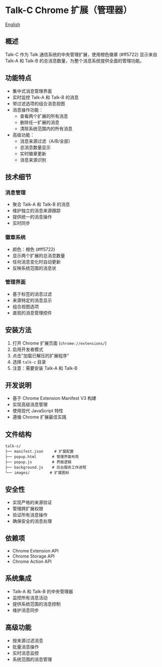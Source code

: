 # Talk-C Chrome 扩展（管理器）

[English](README.md)

## 概述
Talk-C 作为 Talk 通信系统的中央管理扩展，使用橙色徽章 (#ff5722) 显示来自 Talk-A 和 Talk-B 的总消息数量，为整个消息系统提供全面的管理功能。

## 功能特点
- 集中式消息管理界面
- 实时监控 Talk-A 和 Talk-B 的消息
- 带过滤选项的组合消息视图
- 消息操作功能：
  - 查看两个扩展的所有消息
  - 删除任一扩展的消息
  - 清除系统范围内的所有消息
- 高级功能：
  - 消息来源过滤（A/B/全部）
  - 总消息数量显示
  - 实时徽章更新
  - 消息来源识别

## 技术细节

### 消息管理
- 聚合 Talk-A 和 Talk-B 的消息
- 维护独立的消息来源跟踪
- 提供统一的消息操作
- 实时同步

### 徽章系统
- 颜色：橙色 (#ff5722)
- 显示两个扩展的总消息数量
- 任何消息变化时自动更新
- 反映系统范围的消息状

### 管理界面
- 基于标签的消息过滤
- 来源特定的消息显示
- 组合视图选项
- 直观的消息管理控件

## 安装方法
1. 打开 Chrome 扩展页面 (`chrome://extensions/`)
2. 启用开发者模式
3. 点击"加载已解压的扩展程序"
4. 选择 `talk-c` 目录
5. 注意：需要安装 Talk-A 和 Talk-B

## 开发说明
- 基于 Chrome Extension Manifest V3 构建
- 实现高级消息管理
- 使用现代 JavaScript 特性
- 遵循 Chrome 扩展最佳实践

## 文件结构
```
talk-c/
├── manifest.json     # 扩展配置
├── popup.html       # 管理界面布局
├── popup.js         # 界面逻辑
├── background.js    # 后台服务工作进程
└── images/         # 扩展图标
```

## 安全性
- 实现严格的来源验证
- 管理跨扩展权限
- 验证所有消息操作
- 确保安全的消息处理

## 依赖项
- Chrome Extension API
- Chrome Storage API
- Chrome Action API

## 系统集成
- Talk-A 和 Talk-B 的中央管理器
- 监控所有消息活动
- 提供系统范围的消息控制
- 维护消息同步

## 高级功能
- 按来源过滤消息
- 批量消息操作
- 实时消息监控
- 系统范围的消息管理 